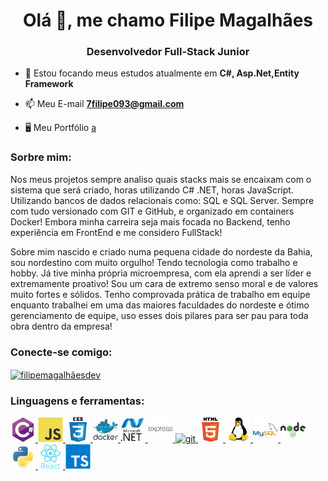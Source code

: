 <h1 align="center">Olá 👋, me chamo Filipe Magalhães</h1>
<h3 align="center">Desenvolvedor Full-Stack Junior</h3>

- 🌱 Estou focando meus estudos atualmente em **C#, Asp.Net,Entity Framework**

- 📫 Meu E-mail **7filipe093@gmail.com**
- 🖥️ Meu Portfólio <a href="https://portfolio-filipe-magalhaes-dev.onrender.com">a</a>

<h3 align="left"> Sorbre mim: </h3>
<p align="left">
	Nos meus projetos sempre analiso quais stacks mais se encaixam com o sistema que será criado, horas utilizando C# .NET, horas JavaScript. Utilizando bancos de dados relacionais como: SQL e SQL Server. Sempre com tudo versionado com GIT e GitHub, e organizado em containers Docker! Embora minha carreira seja mais focada no Backend, tenho experiência em FrontEnd e me considero FullStack!

Sobre mim nascido e criado numa pequena cidade do nordeste da Bahia, sou nordestino com muito orgulho! Tendo tecnologia como trabalho e hobby. Já tive minha própria microempresa, com ela aprendi a ser líder e extremamente proativo! Sou um cara de extremo senso moral e de valores muito fortes e sólidos. Tenho comprovada prática de trabalho em equipe enquanto trabalhei em uma das maiores faculdades do nordeste e ótimo gerenciamento de equipe, uso esses dois pilares para ser pau para toda obra dentro da empresa!
</p>
<h3 align="left">Conecte-se comigo:</h3>

<p align="left">
<a href="https://linkedin.com/in/filipemagalhãesdev" target="blank"><img align="center" src="https://raw.githubusercontent.com/rahuldkjain/github-profile-readme-generator/master/src/images/icons/Social/linked-in-alt.svg" alt="filipemagalhãesdev" height="30" width="40" /></a>
</p>

<h3 align="left">Linguagens e ferramentas:</h3>
<p align="left"> <a href="https://www.w3schools.com/cs/" target="_blank" rel="noreferrer"> <img src="https://raw.githubusercontent.com/devicons/devicon/master/icons/csharp/csharp-original.svg" alt="csharp" width="40" height="40"/> </a>  <a href="https://developer.mozilla.org/en-US/docs/Web/JavaScript" target="_blank" rel="noreferrer"> <img src="https://raw.githubusercontent.com/devicons/devicon/master/icons/javascript/javascript-original.svg" alt="javascript" width="40" height="40"/> </a>  <a href="https://www.w3schools.com/css/" target="_blank" rel="noreferrer"> <img src="https://raw.githubusercontent.com/devicons/devicon/master/icons/css3/css3-original-wordmark.svg" alt="css3" width="40" height="40"/> </a> <a href="https://www.docker.com/" target="_blank" rel="noreferrer"> <img src="https://raw.githubusercontent.com/devicons/devicon/master/icons/docker/docker-original-wordmark.svg" alt="docker" width="40" height="40"/> </a> <a href="https://dotnet.microsoft.com/" target="_blank" rel="noreferrer"> <img src="https://raw.githubusercontent.com/devicons/devicon/master/icons/dot-net/dot-net-original-wordmark.svg" alt="dotnet" width="40" height="40"/> </a> <a href="https://expressjs.com" target="_blank" rel="noreferrer"> <img src="https://raw.githubusercontent.com/devicons/devicon/master/icons/express/express-original-wordmark.svg" alt="express" width="40" height="40"/> </a> <a href="https://git-scm.com/" target="_blank" rel="noreferrer"> <img src="https://www.vectorlogo.zone/logos/git-scm/git-scm-icon.svg" alt="git" width="40" height="40"/> </a> <a href="https://www.w3.org/html/" target="_blank" rel="noreferrer"> <img src="https://raw.githubusercontent.com/devicons/devicon/master/icons/html5/html5-original-wordmark.svg" alt="html5" width="40" height="40"/> </a> <a href="https://www.linux.org/" target="_blank" rel="noreferrer"> <img src="https://raw.githubusercontent.com/devicons/devicon/master/icons/linux/linux-original.svg" alt="linux" width="40" height="40"/> </a> <a href="https://www.mysql.com/" target="_blank" rel="noreferrer"> <img src="https://raw.githubusercontent.com/devicons/devicon/master/icons/mysql/mysql-original-wordmark.svg" alt="mysql" width="40" height="40"/> </a> <a href="https://nodejs.org" target="_blank" rel="noreferrer"> <img src="https://raw.githubusercontent.com/devicons/devicon/master/icons/nodejs/nodejs-original-wordmark.svg" alt="nodejs" width="40" height="40"/> </a> <a href="https://www.python.org" target="_blank" rel="noreferrer"> <img src="https://raw.githubusercontent.com/devicons/devicon/master/icons/python/python-original.svg" alt="python" width="40" height="40"/> </a> <a href="https://reactjs.org/" target="_blank" rel="noreferrer"> <img src="https://raw.githubusercontent.com/devicons/devicon/master/icons/react/react-original-wordmark.svg" alt="react" width="40" height="40"/> </a> <a href="https://www.typescriptlang.org/" target="_blank" rel="noreferrer"> <img src="https://raw.githubusercontent.com/devicons/devicon/master/icons/typescript/typescript-original.svg" alt="typescript" width="40" height="40"/> </a> </p>


